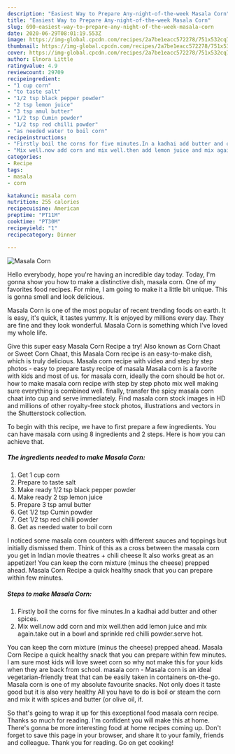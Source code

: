```yaml
---
description: "Easiest Way to Prepare Any-night-of-the-week Masala Corn"
title: "Easiest Way to Prepare Any-night-of-the-week Masala Corn"
slug: 690-easiest-way-to-prepare-any-night-of-the-week-masala-corn
date: 2020-06-29T08:01:19.553Z
image: https://img-global.cpcdn.com/recipes/2a7be1eacc572278/751x532cq70/masala-corn-recipe-main-photo.jpg
thumbnail: https://img-global.cpcdn.com/recipes/2a7be1eacc572278/751x532cq70/masala-corn-recipe-main-photo.jpg
cover: https://img-global.cpcdn.com/recipes/2a7be1eacc572278/751x532cq70/masala-corn-recipe-main-photo.jpg
author: Elnora Little
ratingvalue: 4.9
reviewcount: 29709
recipeingredient:
- "1 cup corn"
- "to taste salt"
- "1/2 tsp black pepper powder"
- "2 tsp lemon juice"
- "3 tsp amul butter"
- "1/2 tsp Cumin powder"
- "1/2 tsp red chilli powder"
- "as needed water to boil corn"
recipeinstructions:
- "Firstly boil the corns for five minutes.In a kadhai add butter and other spices."
- "Mix well.now add corn and mix well.then add lemon juice and mix again.take out in a bowl and sprinkle red chilli powder.serve hot."
categories:
- Recipe
tags:
- masala
- corn

katakunci: masala corn 
nutrition: 255 calories
recipecuisine: American
preptime: "PT11M"
cooktime: "PT30M"
recipeyield: "1"
recipecategory: Dinner

---
```



![Masala Corn](https://img-global.cpcdn.com/recipes/2a7be1eacc572278/751x532cq70/masala-corn-recipe-main-photo.jpg)

Hello everybody, hope you're having an incredible day today. Today, I'm gonna show you how to make a distinctive dish, masala corn. One of my favorites food recipes. For mine, I am going to make it a little bit unique. This is gonna smell and look delicious.

Masala Corn is one of the most popular of recent trending foods on earth. It is easy, it's quick, it tastes yummy. It is enjoyed by millions every day. They are fine and they look wonderful. Masala Corn is something which I've loved my whole life.

Give this super easy Masala Corn Recipe a try! Also known as Corn Chaat or Sweet Corn Chaat, this Masala Corn recipe is an easy-to-make dish, which is truly delicious. Masala corn recipe with video and step by step photos - easy to prepare tasty recipe of masala Masala corn is a favorite with kids and most of us. for masala corn, ideally the corn should be hot or. how to make masala corn recipe with step by step photo mix well making sure everything is combined well. finally, transfer the spicy masala corn chaat into cup and serve immediately. Find masala corn stock images in HD and millions of other royalty-free stock photos, illustrations and vectors in the Shutterstock collection.


To begin with this recipe, we have to first prepare a few ingredients. You can have masala corn using 8 ingredients and 2 steps. Here is how you can achieve that.

<!--inarticleads1-->

##### The ingredients needed to make Masala Corn:

1. Get 1 cup corn
1. Prepare to taste salt
1. Make ready 1/2 tsp black pepper powder
1. Make ready 2 tsp lemon juice
1. Prepare 3 tsp amul butter
1. Get 1/2 tsp Cumin powder
1. Get 1/2 tsp red chilli powder
1. Get as needed water to boil corn


I noticed some masala corn counters with different sauces and toppings but initially dismissed them. Think of this as a cross between the masala corn you get in Indian movie theatres + chili cheese It also works great as an appetizer! You can keep the corn mixture (minus the cheese) prepped ahead. Masala Corn Recipe a quick healthy snack that you can prepare within few minutes. 

<!--inarticleads2-->

##### Steps to make Masala Corn:

1. Firstly boil the corns for five minutes.In a kadhai add butter and other spices.
1. Mix well.now add corn and mix well.then add lemon juice and mix again.take out in a bowl and sprinkle red chilli powder.serve hot.


You can keep the corn mixture (minus the cheese) prepped ahead. Masala Corn Recipe a quick healthy snack that you can prepare within few minutes. I am sure most kids will love sweet corn so why not make this for your kids when they are back from school. masala corn - Masala corn is an ideal vegetarian-friendly treat that can be easily taken in containers on-the-go. Masala corn is one of my absolute favourite snacks. Not only does it taste good but it is also very healthy All you have to do is boil or steam the corn and mix it with spices and butter (or olive oil, if. 

So that's going to wrap it up for this exceptional food masala corn recipe. Thanks so much for reading. I'm confident you will make this at home. There's gonna be more interesting food at home recipes coming up. Don't forget to save this page in your browser, and share it to your family, friends and colleague. Thank you for reading. Go on get cooking!
